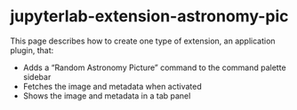 # jupyterlab-extension-astronomy-pic
This page describes how to create one type of extension, an application plugin, that:  
- Adds a “Random Astronomy Picture” command to the command palette sidebar  
- Fetches the image and metadata when activated  
- Shows the image and metadata in a tab panel
